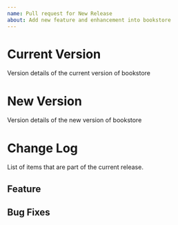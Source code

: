 ```yaml
---
name: Pull request for New Release
about: Add new feature and enhancement into bookstore
---
```


# Current Version
Version details of the current version of bookstore

# New Version
Version details of the new version of bookstore

# Change Log
List of items that are part of the current release.

## Feature


## Bug Fixes

